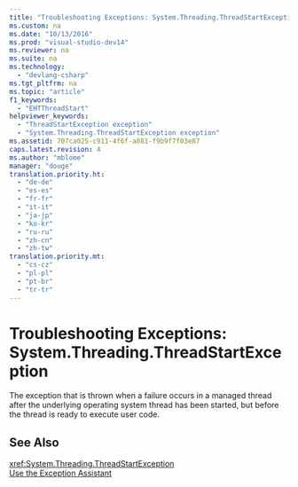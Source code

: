 ```yaml
---
title: "Troubleshooting Exceptions: System.Threading.ThreadStartException"
ms.custom: na
ms.date: "10/13/2016"
ms.prod: "visual-studio-dev14"
ms.reviewer: na
ms.suite: na
ms.technology: 
  - "devlang-csharp"
ms.tgt_pltfrm: na
ms.topic: "article"
f1_keywords: 
  - "EHTThreadStart"
helpviewer_keywords: 
  - "ThreadStartException exception"
  - "System.Threading.ThreadStartException exception"
ms.assetid: 707ca025-c911-4f6f-a881-f9b9f7f03e87
caps.latest.revision: 4
ms.author: "mblome"
manager: "douge"
translation.priority.ht: 
  - "de-de"
  - "es-es"
  - "fr-fr"
  - "it-it"
  - "ja-jp"
  - "ko-kr"
  - "ru-ru"
  - "zh-cn"
  - "zh-tw"
translation.priority.mt: 
  - "cs-cz"
  - "pl-pl"
  - "pt-br"
  - "tr-tr"
---
```

# Troubleshooting Exceptions: System.Threading.ThreadStartException
The exception that is thrown when a failure occurs in a managed thread after the underlying operating system thread has been started, but before the thread is ready to execute user code.  
  
## See Also  
 <xref:System.Threading.ThreadStartException>   
 [Use the Exception Assistant](../Topic/How%20to:%20Use%20the%20Exception%20Assistant.md)